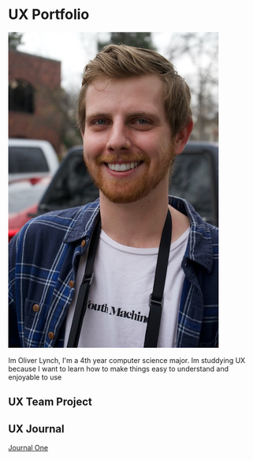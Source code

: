 # UX Portfolio

![man smiling](assets/Oliver.jpeg "man smiling")

Im Oliver Lynch, I'm a 4th year computer science major. Im studdying UX because I want to learn how to make things easy to understand and enjoyable to use

## UX Team Project


## UX Journal
[Journal One](JournalOne)
